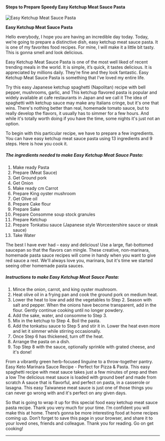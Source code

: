             

#### Steps to Prepare Speedy Easy Ketchup Meat Sauce Pasta

![Easy Ketchup Meat Sauce Pasta](https://img-global.cpcdn.com/recipes/4604518030376960/751x532cq70/easy-ketchup-meat-sauce-pasta-recipe-main-photo.jpg)

**Easy Ketchup Meat Sauce Pasta**

Hello everybody, I hope you are having an incredible day today. Today, we’re going to prepare a distinctive dish, easy ketchup meat sauce pasta. It is one of my favorites food recipes. For mine, I will make it a little bit tasty. This is gonna smell and look delicious.

Easy Ketchup Meat Sauce Pasta is one of the most well liked of recent trending meals in the world. It is simple, it’s quick, it tastes delicious. It is appreciated by millions daily. They’re fine and they look fantastic. Easy Ketchup Meat Sauce Pasta is something that I’ve loved my entire life.

Try this easy Japanese ketchup spaghetti (Napolitan) recipe with bell pepper, mushrooms, garlic, and This ketchup flavored pasta is popular and widely available at cafe restaurants in Japan and we call it The idea of spaghetti with ketchup sauce may make any Italians cringe, but it's one that wins. There's nothing better than real, homemade tomato sauce, but to really develop the flavors, it usually has to simmer for a few hours. And while it's totally worth doing if you have the time, some nights it's just not an option.

To begin with this particular recipe, we have to prepare a few ingredients. You can have easy ketchup meat sauce pasta using 13 ingredients and 9 steps. Here is how you cook it.

##### The ingredients needed to make Easy Ketchup Meat Sauce Pasta:

1.  Make ready Pasta
2.  Prepare (Meat Sauce)
3.  Get Ground pork
4.  Get Onion
5.  Make ready cm Carrot
6.  Prepare King oyster mushroom
7.  Get Olive oil
8.  Prepare Cake flour
9.  Prepare Sake
10.  Prepare Consomme soup stock granules
11.  Prepare Ketchup
12.  Prepare Tonkatsu sauce (Japanese style Worcestershire sauce or steak sauce)
13.  Take Water

The best I have ever had – easy and delicious! Use a large, flat-bottomed saucepan so that the flavors can mingle. These creative, non-marinara, homemade pasta sauce recipes will come in handy when you want to give red sauce a rest. We'll always love you, marinara, but it's time we started seeing other homemade pasta sauces.

##### Instructions to make Easy Ketchup Meat Sauce Pasta:

1.  Mince the onion, carrot, and king oyster mushroom.
2.  Heat olive oil in a frying pan and cook the ground pork on medium heat.
3.  Lower the heat to low and add the vegetables to Step 2. Season with salt and pepper. When the onions have become transparent, add in the flour. Gently continue cooking until no longer powdery.
4.  Add the sake, water, and consomme to Step 3.
5.  Mix in the ketchup to Step 4. Boil the pasta.
6.  Add the tonkatsu sauce to Step 5 and stir it in. Lower the heat even more and let it simmer while stirring occasionally.
7.  Once Step 6 has thickened, turn off the heat.
8.  Arrange the pasta on a dish.
9.  Top Step 8 with the sauce, optionally sprinkle with grated cheese, and it's done!

From a vibrantly green herb-focused linguine to a throw-together pantry. Easy Keto Marinara Sauce Recipe - Perfect for Pizza & Pasta. This easy spaghetti recipe with meat sauce takes just a few minutes of prep and then a low The delicious meat sauce is loaded with ground beef and made from scratch A sauce that is flavorful, and perfect on pasta, in a casserole or lasagna. This easy Taiwanese meat sauce is just one of those things you can never go wrong with and it's perfect on any given days.

So that is going to wrap it up for this special food easy ketchup meat sauce pasta recipe. Thank you very much for your time. I’m confident you will make this at home. There’s gonna be more interesting food at home recipes coming up. Don’t forget to save this page in your browser, and share it to your loved ones, friends and colleague. Thank you for reading. Go on get cooking!

* * *